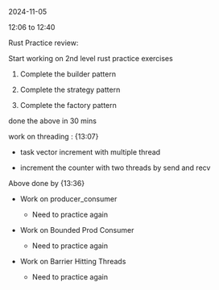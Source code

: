 2024-11-05

12:06 to 12:40

Rust Practice review:

Start working on 2nd level rust practice exercises

1. Complete the builder pattern

2. Complete the strategy pattern

3. Complete the factory pattern

done the above in 30 mins

work on threading : {13:07}

- task vector increment with multiple thread

- increment the counter with two threads by send
  and recv

Above done by {13:36}

- Work on producer_consumer

  - Need to practice again

- Work on Bounded Prod Consumer

  - Need to practice again

- Work on Barrier Hitting Threads

  - Need to practice again
